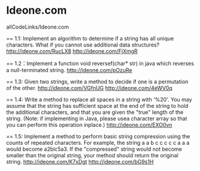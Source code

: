 Ideone.com
==========

allCodeLinks/Ideone.com

==
1.1: Implement an algorithm to determine if a string has all unique characters. What if
you cannot use additional data structures?
http://ideone.com/RucLX8
http://ideone.com/FjXmgR

==
1.2：Implement a function void reversef(char* str) in java which reverses a null-terminated string.
http://ideone.com/pOzuRe

==
1.3: Given two strings, write a method to decide if one is a permutation of the other.
http://ideone.com/VGfnUG
http://ideone.com/4eWV0q

==
1.4: Write a method to replace all spaces 
in a string with '%20'. 
You may assume that the string 
has sufficient space at the end 
of the string to hold the additional 
characters, and that you are given the 
"true" length of the string. 
(Note: if implementing in Java, 
please usea character array so that 
you can perform this operation inplace.)
http://ideone.com/EXO0vn

==
1.5: Implement a method to perform basic string compression using the counts
of repeated characters. For example, the string a a b c c c c c a a a would become a2blc5a3. If the "compressed" string would not become smaller than the original string, your method should return the original string.
http://ideone.com/K7xDgt
http://ideone.com/bG9s1H
